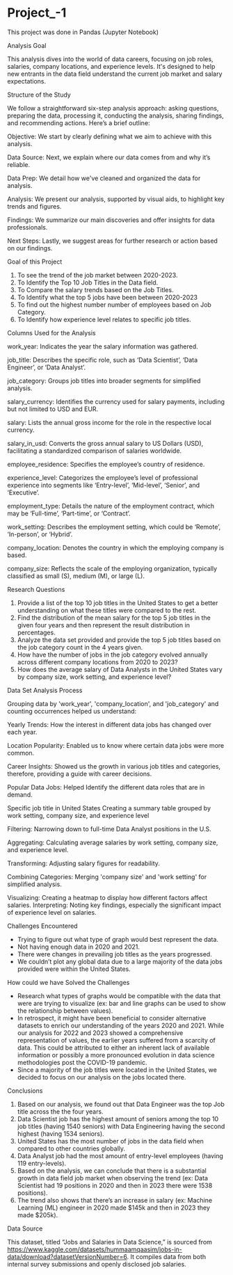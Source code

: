 # Project_-1

This project was done in Pandas (Jupyter Notebook)

Analysis Goal

This analysis dives into the world of data careers, focusing on job roles, salaries, company locations, and experience levels. It's designed to help new entrants in the data field understand the current job market and salary expectations.

Structure of the Study

We follow a straightforward six-step analysis approach: asking questions, preparing the data, processing it, conducting the analysis, sharing findings, and recommending actions. Here’s a brief outline:

Objective: We start by clearly defining what we aim to achieve with this analysis.

Data Source: Next, we explain where our data comes from and why it’s reliable.

Data Prep: We detail how we've cleaned and organized the data for analysis.

Analysis: We present our analysis, supported by visual aids, to highlight key trends and figures.

Findings: We summarize our main discoveries and offer insights for data professionals.

Next Steps: Lastly, we suggest areas for further research or action based on our findings.

Goal of this Project
1. To see the trend of  the  job market between 2020-2023.
2. To Identify  the Top  10 Job Titles in the Data field.
3. To Compare the salary trends  based on the Job Titles.
4. To Identify  what the top 5 jobs have been between 2020-2023
5. To find out the highest number number of employees based on Job Category.
6. To Identify how experience level relates to specific job titles.

Columns Used for the Analysis

work_year: Indicates the year the salary information was gathered.

job_title: Describes the specific role, such as ‘Data Scientist’, ‘Data Engineer’, or ‘Data Analyst’.

job_category: Groups job titles into broader segments for simplified analysis.

salary_currency: Identifies the currency used for salary payments, including but not limited to USD and EUR.

salary: Lists the annual gross income for the role in the respective local currency.

salary_in_usd: Converts the gross annual salary to US Dollars (USD), facilitating a standardized comparison of salaries worldwide.

employee_residence: Specifies the employee’s country of residence.

experience_level: Categorizes the employee’s level of professional experience into segments like ‘Entry-level’, ‘Mid-level’, ‘Senior’, and ‘Executive’.

employment_type: Details the nature of the employment contract, which may be ‘Full-time’, ‘Part-time’, or ‘Contract’.

work_setting: Describes the employment setting, which could be ‘Remote’, ‘In-person’, or ‘Hybrid’.

company_location: Denotes the country in which the employing company is based.

company_size: Reflects the scale of the employing organization, typically classified as small (S), medium (M), or large (L).


Research Questions 
1. Provide a list of  the top 10 job titles in the United States to get a better understanding on what these titles were compared to the rest.
2. Find the distribution of the mean salary for the top 5 job titles in the given four years and then  represent the result distribution in percentages.
3. Analyze the data set provided and provide the top 5 job titles based on the job category count in the 4  years given.
4. How have the number of jobs in the job category evolved annually across different company locations from 2020 to 2023?
5. How does the average salary of Data Analysts in the United States vary by company size, work setting, and experience level?

Data Set Analysis Process

Grouping data by 'work_year', 'company_location', and 'job_category' and counting occurrences helped us understand:

Yearly Trends: How the interest in different data jobs has  changed over  each year.

Location Popularity:  Enabled us to know where certain data jobs were more common.

Career Insights: Showed us  the growth in various job titles and categories, therefore,  providing a guide with career decisions.

Popular Data Jobs:  Helped Identify the different data roles that are in demand.


Specific job title in United States  Creating a summary table grouped by work setting, company size, and experience level

Filtering: Narrowing down to full-time Data Analyst positions in the U.S.

Aggregating: Calculating average salaries by work setting, company size, and experience level.

Transforming: Adjusting salary figures for readability.

Combining Categories: Merging 'company size' and 'work setting' for simplified analysis.

Visualizing: Creating a heatmap to display how different factors affect salaries.
Interpreting: Noting key findings, especially the significant impact of experience level on salaries.


Challenges Encountered
- Trying to figure out what type of graph would best represent the data. 
- Not having enough data in 2020 and 2021.
- There were changes in prevailing job titles as the years progressed.
- We couldn’t plot any global data due to a large majority  of the data jobs  provided were within the United States.

How could we have Solved the Challenges

- Research what types of graphs would be compatible with the data that were are trying to visualize (ex: bar and line graphs can be used to show the relationship between values).
- In retrospect, it might have been beneficial to consider alternative datasets to enrich our understanding of the years 2020 and 2021. While our analysis for 2022 and 2023 showed a comprehensive representation of values, the earlier years suffered from a scarcity of data. This could be attributed to either an inherent lack of available information or possibly a more pronounced evolution in data science methodologies post the COVID-19 pandemic.
- Since a majority of the job titles were located in the United States, we decided to focus on our analysis on the jobs located there.

Conclusions

1. Based on our analysis, we found out that Data Engineer was the top Job title across the the four years.
2. Data Scientist job has the highest amount of seniors among the top 10 job titles (having 1540 seniors) with Data Engineering having the second highest (having 1534 seniors).
3. United States has the most number of jobs in the data field when compared to other countries globally.
4. Data Analyst job had the most amount of entry-level employees (having 119 entry-levels).
5. Based on the analysis, we can conclude that there is a substantial growth in data  field job market when observing the trend (ex: Data Scientist had 19 positions in 2020 and then in 2023 there were 1538 positions).
6. The trend also shows that there’s an increase in salary (ex: Machine Learning (ML) engineer in 2020 made $145k and then in 2023 they made $205k).

Data Source

This dataset, titled “Jobs and Salaries in Data Science,” is sourced from https://www.kaggle.com/datasets/hummaamqaasim/jobs-in-data/download?datasetVersionNumber=6. It compiles data from both internal survey submissions and openly disclosed job salaries. 



